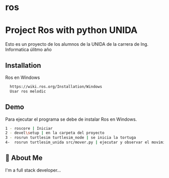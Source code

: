 # ros

# Project Ros with python UNIDA

Esto es un proyecto de los alumnos de la UNIDA de la carrera de Ing. Informatica úlitmo año


## Installation

Ros en Windows

```bash
  https://wiki.ros.org/Installation/Windows
  Usar ros melodic
```
    
## Demo

Para ejecutar el programa se debe de instalar Ros en Windows.
```bash
1 - roscore | Iniciar
2 - devel\setup | en la carpeta del proyecto
3 - rosrun turtlesim turtlesim_node | se inicia la tortuga
4-  rosrun turtlesim_unida src/mover.py | ejecutar y observar el movimiento
```

## 🚀 About Me
I'm a full stack developer...